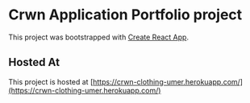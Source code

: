 # Crwn Application Portfolio project

This project was bootstrapped with [Create React App](https://github.com/facebook/create-react-app).

## Hosted At

This project is hosted at [https://crwn-clothing-umer.herokuapp.com/](https://crwn-clothing-umer.herokuapp.com/)
